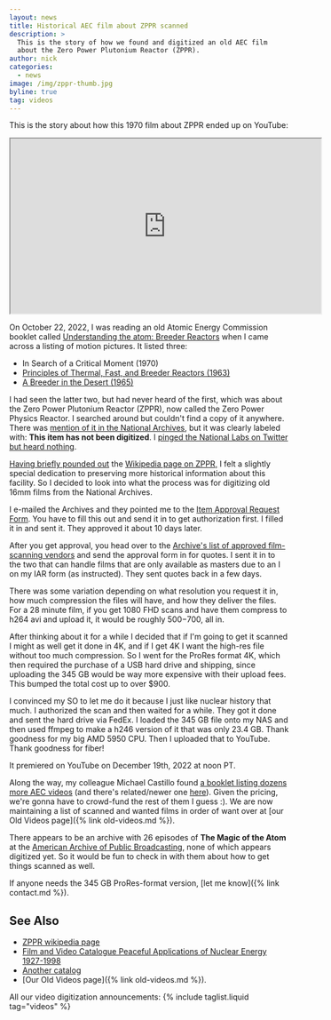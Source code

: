 ```yaml
---
layout: news
title: Historical AEC film about ZPPR scanned
description: >
  This is the story of how we found and digitized an old AEC film
  about the Zero Power Plutonium Reactor (ZPPR).
author: nick
categories:
  - news
image: /img/zppr-thumb.jpg
byline: true
tag: videos
---
```


<div class="row">
<div class="col-md-8" markdown="1">

This is the story about how this 1970 film about ZPPR ended up on YouTube:

<iframe width="560" height="315" src="https://www.youtube.com/embed/jmvbbRRYb6k" 
allow="autoplay; encrypted-media" allowfullscreen></iframe>

On October 22, 2022, I was reading an old Atomic Energy Commission booklet
called [Understanding the atom: Breeder
Reactors](https://babel.hathitrust.org/cgi/pt?id=umn.31951d03596374f&view=1up&seq=49) when I came
across a listing of motion pictures. It listed three:

- In Search of a Critical Moment (1970)
- [Principles of Thermal, Fast, and Breeder Reactors (1963)](https://www.youtube.com/watch?v=YsZE_YhUXh4)
- [A Breeder in the Desert (1965)](https://www.youtube.com/watch?v=Y4Ks2TA8h4M)

I had seen the latter two, but had never heard of the first, which was about the
Zero Power Plutonium Reactor (ZPPR), now called the Zero Power Physics Reactor.
I searched around but couldn't find a copy of it anywhere. There was [mention of it
in the National Archives](https://catalog.archives.gov/id/88308), but it was
clearly labeled with: **This item has not been digitized**. I [pinged the
National Labs on Twitter but heard
nothing](https://twitter.com/whatisnuclear/status/1584024975518093314).

[Having
briefly pounded out](https://en.wikipedia.org/w/index.php?title=Zero_Power_Physics_Reactor&diff=prev&oldid=1025855316)
the [Wikipedia page on
ZPPR,](https://en.wikipedia.org/wiki/Zero_Power_Physics_Reactor) I felt a
slightly special dedication to preserving more historical information about this
facility. So I decided to look into what the process was for digitizing old
16mm films from the National Archives.

I e-mailed the Archives and they pointed me to the [Item Approval Request
Form](https://www.archives.gov/research/order/item-approval-form.html). You
have to fill this out and send it in to get authorization first. I filled it in
and sent it. They approved it about 10 days later.

After you get approval, you head over to the [Archive's list of approved
film-scanning
vendors](https://www.archives.gov/research/motion-pictures/vendors) and send the
approval form in for quotes. I sent it in to the two that can handle films that
are only available as masters due to an I on my IAR form (as instructed). They
sent quotes back in a few days.

There was some variation depending on what resolution you request it in, how
much compression the files will have, and how they deliver the files. For a 28
minute film, if you get 1080 FHD scans and have them compress to h264 avi and
upload it, it would be roughly $500-$700, all in.

After thinking about it for a while I decided that if I'm going to get it
scanned I might as well get it done in 4K, and if I get 4K I want the high-res
file without too much compression. So I went for the ProRes format 4K, which
then required the purchase of a USB hard drive and shipping, since uploading
the 345 GB would be way more expensive with their upload fees. This bumped
the total cost up to over $900.

I convinced my SO to let me do it because I just like nuclear history that much.
I authorized the scan and then waited for a while. They got it done and sent the
hard drive via FedEx. I loaded the 345 GB file onto my NAS and then used ffmpeg
to make a h246 version of it that was only 23.4 GB. Thank goodness for my big
AMD 5950 CPU. Then I uploaded that to YouTube. Thank goodness for fiber!

It premiered on YouTube on December 19th, 2022 at noon PT.

Along the way, my colleague Michael Castillo found [a booklet listing dozens
more AEC
videos](https://archive.org/details/16mmfilmcombined00usatrich/mode/2up?view=theater)
(and there's related/newer one
[here](https://babel.hathitrust.org/cgi/pt?id=coo.31924004286914)). Given the
pricing, we're gonna have to crowd-fund the rest of them I guess :).
We are now maintaining a list of scanned and wanted films in order of want over at
[our Old Videos page]({% link old-videos.md %}).

There appears to be an archive with 26 episodes of
**The Magic of the Atom** at the [American Archive of Public Broadcasting](https://americanarchive.org/catalog?f%5Baccess_types%5D%5B%5D=all&f%5Bseries_titles%5D%5B%5D=The+Magic+of+the+Atom&per_page=50&sort=episode_number_sort+asc), none of which appears digitized yet. So it would be fun to check in with them about how to get things scanned as well.

If anyone needs the 345 GB ProRes-format version, [let me know]({% link contact.md %}).

## See Also

- [ZPPR wikipedia page](https://en.wikipedia.org/wiki/Zero_Power_Physics_Reactor)
- [Film and Video Catalogue Peaceful Applications of Nuclear Energy 1927-1998](https://inis.iaea.org/collection/NCLCollectionStore/_Public/30/018/30018866.pdf)
- [Another catalog](https://files.eric.ed.gov/fulltext/ED067128.pdf)
- [Our Old Videos page]({% link old-videos.md %}).

All our video digitization announcements:
{% include taglist.liquid tag="videos" %}

</div>
</div>
